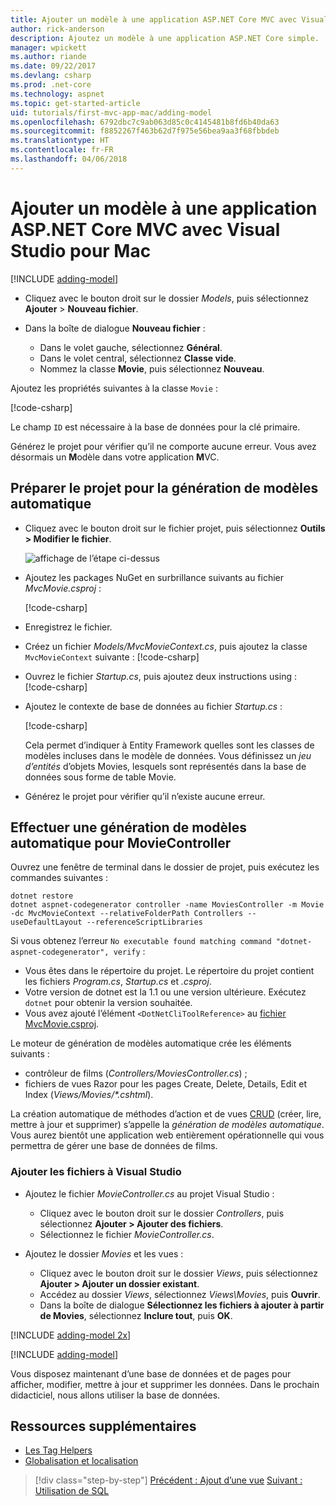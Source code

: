 ```yaml
---
title: Ajouter un modèle à une application ASP.NET Core MVC avec Visual Studio pour Mac
author: rick-anderson
description: Ajoutez un modèle à une application ASP.NET Core simple.
manager: wpickett
ms.author: riande
ms.date: 09/22/2017
ms.devlang: csharp
ms.prod: .net-core
ms.technology: aspnet
ms.topic: get-started-article
uid: tutorials/first-mvc-app-mac/adding-model
ms.openlocfilehash: 6792dbc7c9ab063d85c0c4145481b8fd6b40da63
ms.sourcegitcommit: f8852267f463b62d7f975e56bea9aa3f68fbbdeb
ms.translationtype: HT
ms.contentlocale: fr-FR
ms.lasthandoff: 04/06/2018
---
```

# <a name="add-a-model-to-an-aspnet-core-mvc-app-with-visual-studio-for-mac"></a>Ajouter un modèle à une application ASP.NET Core MVC avec Visual Studio pour Mac

[!INCLUDE [adding-model](../../includes/mvc-intro/adding-model1.md)]

* Cliquez avec le bouton droit sur le dossier *Models*, puis sélectionnez **Ajouter** > **Nouveau fichier**. 
* Dans la boîte de dialogue **Nouveau fichier** :

  * Dans le volet gauche, sélectionnez **Général**.
  * Dans le volet central, sélectionnez **Classe vide**.
  * Nommez la classe **Movie**, puis sélectionnez **Nouveau**.

Ajoutez les propriétés suivantes à la classe `Movie` :

[!code-csharp[](../../tutorials/first-mvc-app/start-mvc/sample/MvcMovie/Models/MovieNoEF.cs?name=snippet_1)]

Le champ `ID` est nécessaire à la base de données pour la clé primaire.

Générez le projet pour vérifier qu’il ne comporte aucune erreur. Vous avez désormais un **M**odèle dans votre application **M**VC.

## <a name="prepare-the-project-for-scaffolding"></a>Préparer le projet pour la génération de modèles automatique

- Cliquez avec le bouton droit sur le fichier projet, puis sélectionnez **Outils > Modifier le fichier**.

  ![affichage de l’étape ci-dessus](adding-model/_static/1.png)

- Ajoutez les packages NuGet en surbrillance suivants au fichier *MvcMovie.csproj* :
             
  [!code-csharp[](../first-mvc-app-xplat/start-mvc/sample/MvcMovie/MvcMovie.csproj?highlight=7,10)]

- Enregistrez le fichier.

- Créez un fichier *Models/MvcMovieContext.cs*, puis ajoutez la classe `MvcMovieContext` suivante : [!code-csharp[](../../tutorials/first-mvc-app-xplat/start-mvc/sample/MvcMovie/Models/MvcMovieContext.cs)]
   
- Ouvrez le fichier *Startup.cs*, puis ajoutez deux instructions using : [!code-csharp[](../../tutorials/first-mvc-app-xplat/start-mvc/sample/MvcMovie/Startup.cs?name=snippet1&highlight=1,2)]

- Ajoutez le contexte de base de données au fichier *Startup.cs* :

   [!code-csharp[](../../tutorials/first-mvc-app-xplat/start-mvc/sample/MvcMovie/Startup.cs?name=snippet2&highlight=6-7)]

  Cela permet d’indiquer à Entity Framework quelles sont les classes de modèles incluses dans le modèle de données. Vous définissez un *jeu d’entités* d’objets Movies, lesquels sont représentés dans la base de données sous forme de table Movie.

- Générez le projet pour vérifier qu’il n’existe aucune erreur.

## <a name="scaffold-the-moviecontroller"></a>Effectuer une génération de modèles automatique pour MovieController

Ouvrez une fenêtre de terminal dans le dossier de projet, puis exécutez les commandes suivantes :

```
dotnet restore
dotnet aspnet-codegenerator controller -name MoviesController -m Movie -dc MvcMovieContext --relativeFolderPath Controllers --useDefaultLayout --referenceScriptLibraries 
```
Si vous obtenez l’erreur `No executable found matching command "dotnet-aspnet-codegenerator", verify` :

 * Vous êtes dans le répertoire du projet. Le répertoire du projet contient les fichiers *Program.cs*, *Startup.cs* et *.csproj*.
 * Votre version de dotnet est la 1.1 ou une version ultérieure. Exécutez `dotnet` pour obtenir la version souhaitée.
 * Vous avez ajouté l’élément `<DotNetCliToolReference>` au [fichier MvcMovie.csproj](#prepare-the-project-for-scaffolding).
 
<!--
> [!NOTE]
> If you get an error when the scaffolding command runs, see [issue 444 in the scaffolding repository](https://github.com/aspnet/scaffolding/issues/444) for a workaround.
-->

Le moteur de génération de modèles automatique crée les éléments suivants :

* contrôleur de films (*Controllers/MoviesController.cs*) ;
* fichiers de vues Razor pour les pages Create, Delete, Details, Edit et Index (*Views/Movies/\*.cshtml*).

La création automatique de méthodes d’action et de vues [CRUD](https://wikipedia.org/wiki/Create,_read,_update_and_delete) (créer, lire, mettre à jour et supprimer) s’appelle la *génération de modèles automatique*. Vous aurez bientôt une application web entièrement opérationnelle qui vous permettra de gérer une base de données de films.

### <a name="add-the-files-to-visual-studio"></a>Ajouter les fichiers à Visual Studio

* Ajoutez le fichier *MovieController.cs* au projet Visual Studio :

  * Cliquez avec le bouton droit sur le dossier *Controllers*, puis sélectionnez **Ajouter > Ajouter des fichiers**.
  * Sélectionnez le fichier *MovieController.cs*.

* Ajoutez le dossier *Movies* et les vues :

  * Cliquez avec le bouton droit sur le dossier *Views*, puis sélectionnez **Ajouter > Ajouter un dossier existant**.
  * Accédez au dossier *Views*, sélectionnez *Views\Movies*, puis **Ouvrir**.
  * Dans la boîte de dialogue **Sélectionnez les fichiers à ajouter à partir de Movies**, sélectionnez **Inclure tout**, puis **OK**.

[!INCLUDE [adding-model 2x](../../includes/mvc-intro/adding-model2xp.md)]

[!INCLUDE [adding-model](../../includes/mvc-intro/adding-model3.md)]

Vous disposez maintenant d’une base de données et de pages pour afficher, modifier, mettre à jour et supprimer les données. Dans le prochain didacticiel, nous allons utiliser la base de données.

## <a name="additional-resources"></a>Ressources supplémentaires

* [Les Tag Helpers](xref:mvc/views/tag-helpers/intro)
* [Globalisation et localisation](xref:fundamentals/localization)

> [!div class="step-by-step"]
> [Précédent : Ajout d’une vue](adding-view.md)
> [Suivant : Utilisation de SQL](working-with-sql.md)  
